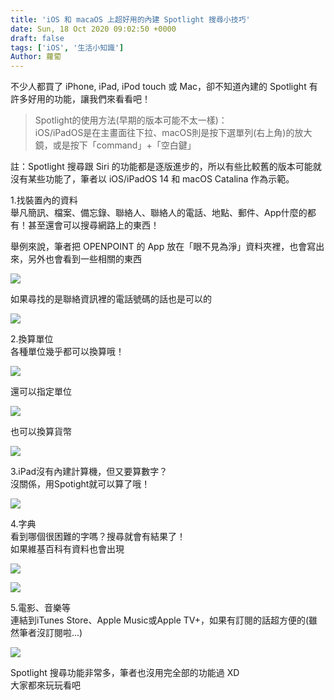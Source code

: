 ```yaml
---
title: 'iOS 和 macaOS 上超好用的內建 Spotlight 搜尋小技巧'
date: Sun, 18 Oct 2020 09:02:50 +0000
draft: false
tags: ['iOS', '生活小知識']
Author: 蘿蔔
---
```


不少人都買了 iPhone, iPad, iPod touch 或 Mac，卻不知道內建的 Spotlight 有許多好用的功能，讓我們來看看吧！

> Spotlight的使用方法(早期的版本可能不太一樣)：  
> iOS/iPadOS是在主畫面往下拉、macOS則是按下選單列(右上角)的放大鏡，或是按下「command」+「空白鍵」

註：Spotlight 搜尋跟 Siri 的功能都是逐版進步的，所以有些比較舊的版本可能就沒有某些功能了，筆者以 iOS/iPadOS 14 和 macOS Catalina 作為示範。

1.找裝置內的資料  
舉凡簡訊、檔案、備忘錄、聯絡人、聯絡人的電話、地點、郵件、App什麼的都有！甚至還會可以搜尋網路上的東西！

舉例來說，筆者把 OPENPOINT 的 App 放在「眼不見為淨」資料夾裡，也會寫出來，另外也會看到一些相關的東西

![](https://static.yiy.tw/media/blog/2020101805554594-scaled.jpeg)

如果尋找的是聯絡資訊裡的電話號碼的話也是可以的

![](https://static.yiy.tw/media/blog/2020101806020278.png)

2.換算單位  
各種單位幾乎都可以換算哦！  

![](https://static.yiy.tw/media/blog/2020101808281619.png)

還可以指定單位

![](https://static.yiy.tw/media/blog/2020101808285965.png)

也可以換算貨幣

![](https://static.yiy.tw/media/blog/2020101808303857.png)

3.iPad沒有內建計算機，但又要算數字？  
沒關係，用Spotight就可以算了哦！

![](https://static.yiy.tw/media/blog/2020101808380585.jpeg)

4.字典  
看到哪個很困難的字嗎？搜尋就會有結果了！  
如果維基百科有資料也會出現

![](https://static.yiy.tw/media/blog/2020101808585213.jpeg)

![](https://static.yiy.tw/media/blog/2020101808585871.jpeg)

5.電影、音樂等  
連結到iTunes Store、Apple Music或Apple TV+，如果有訂閱的話超方便的(雖然筆者沒訂閱啦...)

![](https://static.yiy.tw/media/blog/2020101808474679.jpg)

Spotlight 搜尋功能非常多，筆者也沒用完全部的功能過 XD  
大家都來玩玩看吧